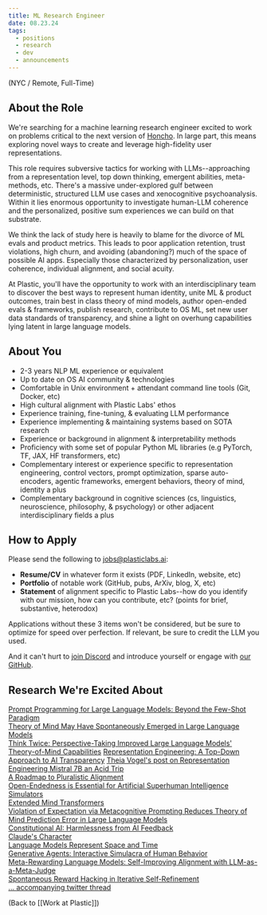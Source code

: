 ```yaml
---
title: ML Research Engineer
date: 08.23.24
tags:
  - positions
  - research
  - dev
  - announcements
---
```

(NYC / Remote, Full-Time)

## About the Role
We're searching for a machine learning research engineer excited to work on problems critical to the next version of [Honcho](https://honcho.dev). In large part, this means exploring novel ways to create and leverage high-fidelity user representations.

This role requires subversive tactics for working with LLMs--approaching from a representation level, top down thinking, emergent abilities, meta-methods, etc. There's a massive under-explored gulf between deterministic, structured LLM use cases and xenocognitive psychoanalysis. Within it lies enormous opportunity to investigate human-LLM coherence and the personalized, positive sum experiences we can build on that substrate. 

We think the lack of study here is heavily to blame for the divorce of ML evals and product metrics. This leads to poor application retention, trust violations, high churn, and avoiding (abandoning?) much of the space of possible AI apps. Especially those characterized by personalization, user coherence, individual alignment, and social acuity.

At Plastic, you'll have the opportunity to work with an interdisciplinary team to discover the best ways to represent human identity, unite ML & product outcomes, train best in class theory of mind models, author open-ended evals & frameworks, publish research, contribute to OS ML, set new user data standards of transparency, and shine a light on overhung capabilities lying latent in large language models.

## About You
- 2-3 years NLP ML experience or equivalent
- Up to date on OS AI community & technologies 
- Comfortable in Unix environment + attendant command line tools (Git, Docker, etc)
- High cultural alignment with Plastic Labs' ethos
- Experience training, fine-tuning, & evaluating LLM performance 
- Experience implementing & maintaining systems based on SOTA research
- Experience or background in alignment & interpretability methods
- Proficiency with some set of popular Python ML libraries (e.g PyTorch, TF, JAX, HF transformers, etc)
- Complementary interest or experience specific to representation engineering, control vectors, prompt optimization, sparse auto-encoders, agentic frameworks, emergent behaviors, theory of mind, identity a plus
- Complementary background in cognitive sciences (cs, linguistics, neuroscience, philosophy, & psychology) or other adjacent interdisciplinary fields a plus

## How to Apply
Please send the following to jobs@plasticlabs.ai:
- **Resume/CV** in whatever form it exists (PDF, LinkedIn, website, etc)
- **Portfolio** of notable work (GitHub, pubs, ArXiv, blog, X, etc)
- **Statement** of alignment specific to Plastic Labs--how do you identify with our mission, how can you contribute, etc? (points for brief, substantive, heterodox)

Applications without these 3 items won't be considered, but be sure to optimize for speed over perfection. If relevant, be sure to credit the LLM you used.

And it can't hurt to [join Discord](https://discord.gg/plasticlabs) and introduce yourself or engage with [our GitHub](https://github.com/plastic-labs).

## Research We're Excited About
[Prompt Programming for Large Language Models: Beyond the Few-Shot Paradigm](https://arxiv.org/pdf/2102.07350)  
[Theory of Mind May Have Spontaneously Emerged in Large Language Models](https://arxiv.org/pdf/2302.02083v3)  
[Think Twice: Perspective-Taking Improved Large Language Models' Theory-of-Mind Capabilities](https://arxiv.org/pdf/2311.10227)
[Representation Engineering: A Top-Down Approach to AI Transparency](https://arxiv.org/abs/2310.01405)
[Theia Vogel's post on Representation Engineering Mistral 7B an Acid Trip](https://vgel.me/posts/representation-engineering/)  
[A Roadmap to Pluralistic Alignment](https://arxiv.org/abs/2402.05070)  
[Open-Endedness is Essential for Artificial Superhuman Intelligence](https://arxiv.org/pdf/2406.04268)  
[Simulators](https://generative.ink/posts/simulators/)  
[Extended Mind Transformers](https://arxiv.org/pdf/2406.02332)  
[Violation of Expectation via Metacognitive Prompting Reduces Theory of Mind Prediction Error in Large Language Models](https://arxiv.org/abs/2310.06983)  
[Constitutional AI: Harmlessness from AI Feedback](https://arxiv.org/pdf/2212.08073)  
[Claude's Character](https://www.anthropic.com/research/claude-character)  
[Language Models Represent Space and Time](https://arxiv.org/pdf/2310.02207)  
[Generative Agents: Interactive Simulacra of Human Behavior](https://arxiv.org/abs/2304.03442)  
[Meta-Rewarding Language Models: Self-Improving Alignment with LLM-as-a-Meta-Judge](https://arxiv.org/abs/2407.19594)  
[Spontaneous Reward Hacking in Iterative Self-Refinement](https://arxiv.org/abs/2407.04549)  
[... accompanying twitter thread](https://x.com/JanePan_/status/1813208688343052639)  


(Back to [[Work at Plastic]])